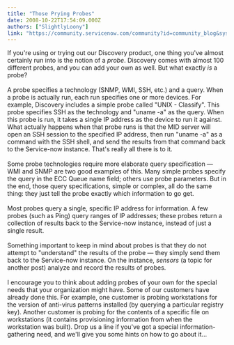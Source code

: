 ```yaml
---
title: "Those Prying Probes"
date: 2008-10-22T17:54:09.000Z
authors: ["SlightlyLoony"]
link: "https://community.servicenow.com/community?id=community_blog&sys_id=ab3d6ee5dbd0dbc01dcaf3231f961971"
---
```

<p>If you're using or trying out our Discovery product, one thing you've almost certainly run into is the notion of a <i>probe</i>. Discovery comes with almost 100 different probes, and you can add your own as well. But what exactly <i>is</i> a probe?<br /><br />A probe specifies a technology (SNMP, WMI, SSH, etc.) and a query. When a probe is actually run, each run specifies one or more devices. For example, Discovery includes a simple probe called "UNIX - Classify". This probe specifies SSH as the technology and "uname -a" as the query. When this probe is run, it takes a single IP address as the device to run it against. What actually happens when that probe runs is that the MID server will open an SSH session to the specified IP address, then run "uname -a" as a command with the SSH shell, and send the results from that command back to the Service-now instance. That's really all there is to it.<br /><br />Some probe technologies require more elaborate query specification — WMI and SNMP are two good examples of this. Many simple probes specify the query in the ECC Queue name field; others use probe parameters. But in the end, those query specifications, simple or complex, all do the same thing: they just tell the probe exactly which information to go get. <br /><br />Most probes query a single, specific IP address for information. A few probes (such as Ping) query ranges of IP addresses; these probes return a collection of results back to the Service-now instance, instead of just a single result.<br /><br />Something important to keep in mind about probes is that they do not attempt to "understand" the results of the probe — they simply send them back to the Service-now instance. On the instance, <i>sensors</i> (a topic for another post) analyze and record the results of probes.<br /><br />I encourage you to think about adding probes of your own for the special needs that your organization might have. Some of our customers have already done this. For example, one customer is probing workstations for the version of anti-virus patterns installed (by querying a particular registry key). Another customer is probing for the contents of a specific file on workstations (it contains provisioning information from when the workstation was built). Drop us a line if you've got a special information-gathering need, and we'll give you some hints on how to go about it...</p>